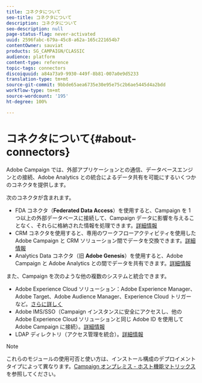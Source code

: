 ```yaml
---
title: コネクタについて
seo-title: コネクタについて
description: コネクタについて
seo-description: null
page-status-flag: never-activated
uuid: 2596fabc-679a-45c8-a62a-165c221654b7
contentOwner: sauviat
products: SG_CAMPAIGN/CLASSIC
audience: platform
content-type: reference
topic-tags: connectors
discoiquuid: a84a73a9-9930-449f-8b81-007a0e9d5233
translation-type: tm+mt
source-git-commit: 9bbde65aea6735e30e95e75c2b6ae5445d4a2bdd
workflow-type: tm+mt
source-wordcount: '195'
ht-degree: 100%

---
```



# コネクタについて{#about-connectors}

Adobe Campaign では、外部アプリケーションとの通信、データベースエンジンとの接続、Adobe Analytics との統合によるデータ共有を可能にするいくつかのコネクタを提供します。

次のコネクタが含まれます。

* FDA コネクタ（**Federated Data Access**）を使用すると、Campaign を 1 つ以上の外部データベースに接続して、Campaign データに影響を与えることなく、それらに格納された情報を処理できます。[詳細情報](../../installation/using/about-fda.md)
* CRM コネクタを使用すると、専用のワークフローアクティビティを使用した Adobe Campaign と CRM ソリューション間でデータを交換できます。[詳細情報](../../platform/using/crm-connectors.md)
* Analytics Data コネクタ（旧 **Adobe Genesis**）を使用すると、Adobe Campaign と Adobe Analytics との間でデータを共有できます。[詳細情報](../../platform/using/adobe-analytics-data-connector.md)

また、Campaign を次のような他の複数のシステムと統合できます。

* Adobe Experience Cloud ソリューション：Adobe Experience Manager、Adobe Target、Adobe Audience Manager、Experience Cloud トリガーなど。[さらに詳しく](../../integrations/using/about-campaign-integrations.md)
* Adobe IMS/SSO（Campaign インスタンスに安全にアクセスし、他の Adobe Experience Cloud ソリューションと同じ Adobe ID を使用して Adobe Campaign に接続）。[詳細情報](../../integrations/using/about-adobe-id.md)
* LDAP ディレクトリ（アクセス管理を統合）。[詳細情報](../../installation/using/connecting-through-ldap.md)

>[!NOTE]
>
>これらのモジュールの使用可否と使い方は、インストール構成のデプロイメントタイプによって異なります。[Campaign オンプレミス - ホスト機能マトリックス](../../installation/using/capability-matrix.md)を参照してください。

